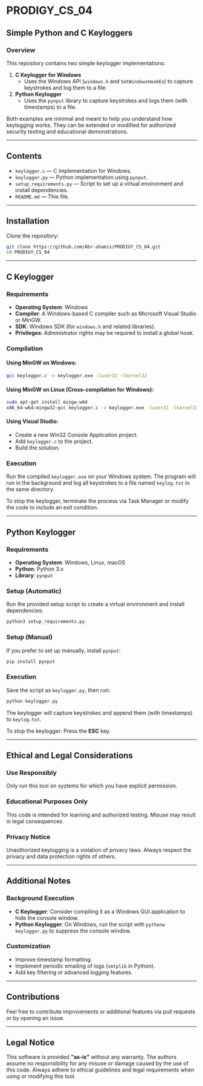 # PRODIGY_CS_04

## Simple Python and C Keyloggers

### Overview
This repository contains two simple keylogger implementations:

1. **C Keylogger for Windows**
   - Uses the Windows API (`windows.h` and `SetWindowsHookEx`) to capture keystrokes and log them to a file.
2. **Python Keylogger**
   - Uses the `pynput` library to capture keystrokes and logs them (with timestamps) to a file.

Both examples are minimal and meant to help you understand how keylogging works. They can be extended or modified for authorized security testing and educational demonstrations.

---

## Contents
- `keylogger.c` — C implementation for Windows.
- `keylogger.py` — Python implementation using `pynput`.
- `setup_requirements.py` — Script to set up a virtual environment and install dependencies.
- `README.md` — This file.

---

## Installation
Clone the repository:
```bash
git clone https://github.com/Abr-ahamis/PRODIGY_CS_04.git
cd PRODIGY_CS_04
```

---

## C Keylogger

### Requirements
- **Operating System**: Windows
- **Compiler**: A Windows-based C compiler such as Microsoft Visual Studio or MinGW.
- **SDK**: Windows SDK (for `windows.h` and related libraries).
- **Privileges**: Administrator rights may be required to install a global hook.

### Compilation
#### Using MinGW on Windows:
```bash
gcc keylogger.c -o keylogger.exe -luser32 -lkernel32
```
#### Using MinGW on Linux (Cross-compilation for Windows):
```bash
sudo apt-get install mingw-w64
x86_64-w64-mingw32-gcc keylogger.c -o keylogger.exe -luser32 -lkernel32
```
#### Using Visual Studio:
- Create a new Win32 Console Application project.
- Add `keylogger.c` to the project.
- Build the solution.

### Execution
Run the compiled `keylogger.exe` on your Windows system. The program will run in the background and log all keystrokes to a file named `keylog.txt` in the same directory.

To stop the keylogger, terminate the process via Task Manager or modify the code to include an exit condition.

---

## Python Keylogger

### Requirements
- **Operating System**: Windows, Linux, macOS
- **Python**: Python 3.x
- **Library**: `pynput`

### Setup (Automatic)
Run the provided setup script to create a virtual environment and install dependencies:
```bash
python3 setup_requirements.py
```

### Setup (Manual)
If you prefer to set up manually, install `pynput`:
```bash
pip install pynput
```

### Execution
Save the script as `keylogger.py`, then run:
```bash
python keylogger.py
```
The keylogger will capture keystrokes and append them (with timestamps) to `keylog.txt`.

To stop the keylogger: Press the **ESC** key.

---

## Ethical and Legal Considerations
### **Use Responsibly**
Only run this tool on systems for which you have explicit permission.

### **Educational Purposes Only**
This code is intended for learning and authorized testing. Misuse may result in legal consequences.

### **Privacy Notice**
Unauthorized keylogging is a violation of privacy laws. Always respect the privacy and data protection rights of others.

---

## Additional Notes
### Background Execution
- **C Keylogger**: Consider compiling it as a Windows GUI application to hide the console window.
- **Python Keylogger**: On Windows, run the script with `pythonw keylogger.py` to suppress the console window.

### Customization
- Improve timestamp formatting.
- Implement periodic emailing of logs (`smtplib` in Python).
- Add key filtering or advanced logging features.

---

## Contributions
Feel free to contribute improvements or additional features via pull requests or by opening an issue.

---

## Legal Notice
This software is provided **"as-is"** without any warranty. The authors assume no responsibility for any misuse or damage caused by the use of this code. Always adhere to ethical guidelines and legal requirements when using or modifying this tool.

